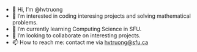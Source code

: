 - 👋 Hi, I’m @hvtruong
- 👀 I’m interested in coding interesing projects and solving mathematical problems.
- 🌱 I’m currently learning Computing Science in SFU.
- 💞️ I’m looking to collaborate on interesting projects.
- 📫 How to reach me: contact me via hvtruong@sfu.ca

<!---
hvtruong/hvtruong is a ✨ special ✨ repository because its `README.md` (this file) appears on your GitHub profile.
You can click the Preview link to take a look at your changes.
--->
